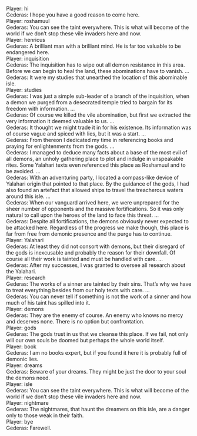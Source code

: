 Player: hi  
Gederas: I hope you have a good reason to come here.  
Player: roshamuul  
Gederas: You can see the taint everywhere. This is what will become of the world if we don’t stop these vile invaders here and now.  
Player: henricus  
Gederas: A brilliant man with a brilliant mind. He is far too valuable to be endangered here.  
Player: inquisition  
Gederas: The inquisition has to wipe out all demon resistance in this area. Before we can begin to heal the land, these abominations have to vanish. …  
Gederas: It were my studies that unearthed the location of this abominable isle.  
Player: studies  
Gederas: I was just a simple sub-leader of a branch of the inquisition, when a demon we purged from a desecrated temple tried to bargain for its freedom with information. …  
Gederas: Of course we killed the vile abomination, but first we extracted the very information it deemed valuable to us. …  
Gederas: It thought we might trade it in for his existence. Its information was of course vague and spiced with lies, but it was a start. …  
Gederas: From thereon I dedicated my time in referencing books and praying for enlightenments from the gods. …  
Gederas: I managed to deduce many facts about a base of the most evil of all demons, an unholy gathering place to plot and indulge in unspeakable rites. Some Yalahari texts even referenced this place as Roshamuul and to be avoided. …  
Gederas: With an adventuring party, I located a compass-like device of Yalahari origin that pointed to that place. By the guidance of the gods, I had also found an artefact that allowed ships to travel the treacherous waters around this isle. …  
Gederas: When our vanguard arrived here, we were unprepared for the sheer number of opponents and the massive fortifications. So it was only natural to call upon the heroes of the land to face this threat. …  
Gederas: Despite all fortifications, the demons obviously never expected to be attacked here. Regardless of the progress we make though, this place is far from free from demonic presence and the purge has to continue.  
Player: Yalahari  
Gederas: At least they did not consort with demons, but their disregard of the gods is inexcusable and probably the reason for their downfall. Of course all their work is tainted and must be handled with care. …  
Gederas: After my successes, I was granted to oversee all research about the Yalahari.  
Player: research  
Gederas: The works of a sinner are tainted by their sins. That’s why we have to treat everything besides from our holy texts with care. …  
Gederas: You can never tell if something is not the work of a sinner and how much of his taint has spilled into it.  
Player: demons  
Gederas: They are the enemy of course. An enemy who knows no mercy and deserves none. There is no option but confrontation.  
Player: gods  
Gederas: The gods trust in us that we cleanse this place. If we fail, not only will our own souls be doomed but perhaps the whole world itself.  
Player: book  
Gederas: I am no books expert, but if you found it here it is probably full of demonic lies.  
Player: dreams  
Gederas: Beware of your dreams. They might be just the door to your soul the demons need.  
Player: isle  
Gederas: You can see the taint everywhere. This is what will become of the world if we don’t stop these vile invaders here and now.  
Player: nightmare  
Gederas: The nightmares, that haunt the dreamers on this isle, are a danger only to those weak in their faith.  
Player: bye  
Gederas: Farewell.  
